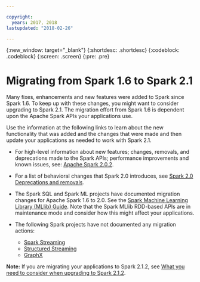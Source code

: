 ```yaml
---

copyright:
  years: 2017, 2018
lastupdated: "2018-02-26"

---
```


<!-- Attribute definitions -->
{:new_window: target="_blank"}
{:shortdesc: .shortdesc}
{:codeblock: .codeblock}
{:screen: .screen}
{:pre: .pre}

# Migrating from Spark 1.6 to Spark 2.1

Many fixes, enhancements and new features were added to Spark since Spark 1.6. To keep up with these changes, you might want to consider upgrading to Spark 2.1. The migration effort from Spark 1.6 is dependent upon the Apache Spark APIs your applications use.

Use the information at the following links to learn about the new functionality that was added and the changes that were made and then update your applications as needed to work with Spark 2.1.

- For high-level information about new features; changes, removals, and deprecations made to the Spark APIs; performance improvements and known issues, see: [Apache Spark 2.0.2](http://spark.apache.org/releases/spark-release-2-0-2.html).
- For a list of behavioral changes that Spark 2.0 introduces, see [Spark 2.0 Deprecations and removals](https://issues.apache.org/jira/browse/SPARK-11806).
- The Spark SQL and Spark ML projects have documented migration changes for Apache Spark 1.6 to 2.0. See the [Spark Machine Learning Library (MLlib) Guide](http://spark.apache.org/docs/2.0.2/ml-guide.html). Note that the Spark MLlib RDD-based APIs are in maintenance mode and consider how this might affect your applications.  
- The following Spark projects have not documented any migration actions:

  - [Spark Streaming](http://spark.apache.org/docs/2.0.2/streaming-programming-guide.html)
  - [Structured Streaming](http://spark.apache.org/docs/2.0.2/structured-streaming-programming-guide.html)
  - [GraphX](http://spark.apache.org/docs/2.0.2/graphx-programming-guide.html)

**Note:** If you are migrating your applications to Spark 2.1.2, see [What you need to consider when upgrading to Spark 2.1.2](./ts_spark_212_updates.html).
